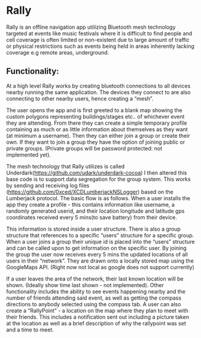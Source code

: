 # Rally
Rally is an offline navigation app utilizing Bluetooth mesh technology targeted at events like music festivals where it is difficult to find people and cell coverage is often limited or non-existent due to large amount of traffic or physical restrictions such as events being held in areas inherently lacking coverage e.g remote areas, underground.

## Functionality:
At a high level Rally works by creating bluetooth connections to all devices nearby running the same application. The devices they connect to are also connecting to other nearby users, hence creating a “mesh”. 

The user opens the app and is first greeted to a blank map showing the custom polygons representing buildings/stages etc.. of whichever event they are attending. From there they can create a simple temporary profile containing as much or as little information about themselves as they want (at minimum a username). Then they can either join a group or create their own. If they want to join a group they have the option of joining public or private groups. (Private groups will be password protected: not implemented yet). 

The mesh technology that Rally utilizes is called Underdark(https://github.com/udark/underdark-cocoa) I then altered this base code is to support data segregation for the group system. This works by sending and receiving log files (https://github.com/0xced/XCDLumberjackNSLogger) based on the Lumberjack protocol. The basic flow is as follows. When a user installs the app they create a profile - this contains information like username, a randomly generated userid, and their location longitude and latitude gps coordinates received every 5 mins(to save battery) from their device. 

This information is stored inside a user structure. There is also a group structure that references to a specific “users” structure for a specific group. When a user joins a group their unique id is placed into the “users” structure and can be called upon to get information on the specific user. By joining the group the user now receives every 5 mins the updated locations of all users in their “network”. They are drawn onto a locally stored map using the GoogleMaps API. (Right now not local as google does not support currently) 

If a user leaves the area of the network, their last known location will be shown. (Ideally show time last shown - not implemented). Other functionality includes the ability to see events happening nearby and the number of friends attending said event, as well as getting the compass directions to anybody selected using the compass tab. A user can also create a “RallyPoint” - a location on the map where they plan to meet with their friends. This includes a notification sent out including a picture taken at the location as well as a brief description of why the rallypoint was set and a time to meet. 
